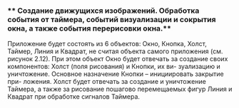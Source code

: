### ** Создание движущихся изображений. Обработка события от таймера, событий визуализации и сокрытия окна, а также события перерисовки окна.**

Приложение будет состоять из 6 объектов: Окно, Кнопка, Холст, Таймер, Линия и
Квадрат, не считая объекта самого приложения (см. рисунок 2.12). При этом объект Окно
будет отвечать за создание своих компонентов: Холст (поля рисования) и Кнопки, их ви-
зуализацию и уничтожение. Основное назначение Кнопки – инициировать закрытие при-
ложения. Холст будет отвечать за создание и уничтожение Таймера, а также за рисование
пошагово перемещаемых фигур Линия и Квадрат при обработке сигналов Таймера.
